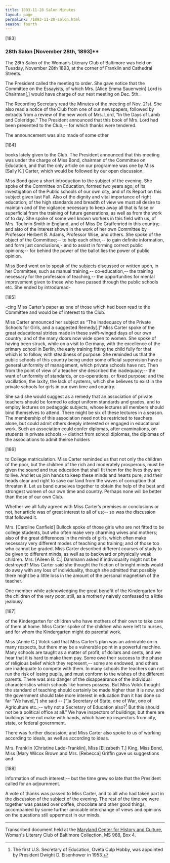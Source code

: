 ```yaml
---
title: 1893-11-28 Salon Minutes
layout: page
permalink: /1893-11-28-salon.html
season: fourth
---
```


<style>
    .container{
        font-size:1.4em;
    }
</style>
[183]

### 28th Salon [November 28th, 1893]**

The 28th Salon of the Woman’s Literary Club of Baltimore was held on Tuesday, November 28th 1893, at the corner of Franklin and Cathedral Streets.

The President called the meeting to order. She gave notice that the Committee on the Essayists, of which Mrs. [Alice Emma Sauerwein] Lord is Chairman[,] would have charge of our next meeting on Dec. 5th.

The Recording Secretary read the Minutes of the meeting of Nov. 21st. She also read a notice of the Club from one of our newspapers, followed by extracts from a review of the new work of Mrs. Lord, “In the Days of Lamb and Coleridge.” The President announced that this book of Mrs. Lord had been presented to the Club,-- for which thanks were tendered.

The announcement was also made of some other

[184]

books lately given to the Club. The President announced that this meeting was under the charge of Miss Bond, chairman of the Committee on Education, and that the only article on our programme was one by Miss [Sally K.] Carter, which would be followed by our open discussion.

Miss Bond gave a short introduction to the subject of the evening. She spoke of the Committee on Education, formed two years ago; of its investigation of the Public schools of our own city, and of its Report on this subject given last Fall. Also of the dignity and vital importance of right education; of the high standards and breadth of view we must all desire to maintain and of the vigilance necessary to keep away all that is false or superficial from the training of future generations, as well as from the work of to day. She spoke of some well known workers in this field with us, of Mrs. Toulmin Smith in England, and of Miss De Graffenried in this country; and also of the interest shown in the work of her own Committee by Professor Herbert B. Adams, Professor Wise, and others. She spoke of the object of the Committee;-- to help each other,-- to gain definite information, and form just conclusions,- and to assist in forming correct public opinions;-- for behind the power of the ballot lies the power of public opinion.

Miss Bond went on to speak of the subjects discussed or written upon, in her Committee; such as manual training,-- co-education,-- the training necessary for the profession of teaching,-- the opportunities for mental improvement given to those who have passed through the public schools etc. She ended by introduread-

[185]

-cing Miss Carter’s paper as one of those which had been read to the Committee and would be of interest to the Club.

Miss Carter announced her subject as “The Inadequacy of the Private Schools for Girls, and a suggested Remedy[.]” Miss Carter spoke of the great educational strides made in these swift-winged days of our own country; and of the many doors now wide open to women. She spoke of having been struck, while on a visit to Germany, with the excellence of the primary school in Berlin, the early training fitting the child fully for that which is to follow, with steadiness of purpose. She reminded us that the public schools of this country being under some official supervision have a general uniformity of management, which private schools have not. Then from the point of view of a teacher she described the inadequacy;-- the want of uniformity of standards, or co-operations, or fixed purpose; and the vacillation, the laxity, the lack of systems, which she believes to exist in the private schools for girls in our own time and country.

She said she would suggest as a remedy that an association of private teachers should be formed to adopt uniform standards and grades, and to employ lectures on pedagogic subjects, whose lectures all members should bind themselves to attend. There might be six of these lectures in a season. The membership of this association need not be restricted to teachers alone, but could admit others deeply interested or engaged in educational work. Such an association could confer diplomas, after examinations, on students in private schools,-- distinct from school diplomas, the diplomas of the associations to admit theirse holders

[186]

to College matriculation. Miss Carter reminded us that not only the children of the poor, but the children of the rich and moderately prosperous, must be given the sound and true education that shall fit them for the lives they are to live. And let us join hands to keep these minds and hearts pure, and their heads clear and right to save our land from the waves of corruption that threaten it. Let us band ourselves together to obtain the help of the best and strongest women of our own time and country. Perhaps none will be better than those of our own Club.

Whether we all fully agreed with Miss Carter’s premises or conclusions or not, her article was of great interest to all of us;-- so was the discussion that followed it.

Mrs. [Caroline Canfield] Bullock spoke of those girls who are not fitted to be college students, but who often make very charming wives and mothers; also of the great differences in the minds of girls, which often make necessary very different modes of teaching and training; and of those too who cannot be graded. Miss Carter described different courses of study to be given to different minds, as well as to backward or physically weak children. Mrs. [Aileen B. C.] Dammann asked if individuality might not be destroyed? Miss Carter said she thought the friction of bringht minds would do away with any loss of individuality, though she admitted that possibly there might be a little loss in the amount of the personal magnetism of the teacher.

One member while acknowledging the great benefit of the Kindergarten for the children of the very poor, still, as a motherly naively confessed to a little jealousy

[187]

of the Kindergarten for children who have mothers of their own to take care of them at home. Miss Carter spoke of the children who were left to nurses, and for whom the Kindergarten might do parental work.

Miss [Annie C.] Volck said that Miss Carter’s plan was an admirable on in many respects, but there may be a vulnerable point in a powerful machine. Many schools are taught as a matter of profit, of dollars and cents, and we hear that it is hard to make them pay. Some owe their success to the phase of religious belief which they represent,-- some are endowed, and others are inadequate to compete with them. In many schools the teachers can not run the risk of losing pupils, and must conform to the wishes of the different parents. There was also danger of the disappearance of the individual characteristics which schools like homes possess. But Miss Volck thought the standard of teaching should certainly be made higher than it is now, and the government should take more interest in education than it has done so far “We have[,”] she said -- [“]a Secretary of State, one of War, one of Agriculture etc.;-- why not a Secretary of Education also?[^Ed] But this should not be a political office at all.” We have inspectors of buildings; but there are buildings here not make with hands, which have no inspectors from city, state, or federal government.

[^Ed]: The first U.S. Secretary of Education, Oveta Culp Hobby, was appointed by President Dwight D. Eisenhower in 1953.

There was further discussion; and Miss Carter also spoke to us of working according to ideals, as well as according to ideas.

Mrs. Franklin [Christine Ladd-Franklin], Miss [Elizabeth T.] King, Miss Bond, Miss [Mary Wilcox Brown and Mrs. [Rebecca] Griffin gave us suggestions and

[188]

Information of much interest;-- but the time grew so late that the President called for an adjournment.

A vote of thanks was passed to Miss Carter, and to all who had taken part in the discussion of the subject of the evening. The rest of the time we were together was passed over coffee, chocolate and other good things, accompanied by some further amicable interchange of views and opinions on the questions still uppermost in our minds.
<hr>

Transcribed document held at the [Maryland Center for History and Culture](http://mdhs.org/), Woman's Literary Club of Baltimore Collection, MS 988, Box 4. 